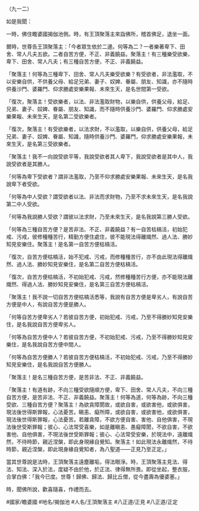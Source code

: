 （九一二）

如是我聞：

一時，佛住瞻婆國揭伽池側。時，有王頂聚落主來詣佛所，稽首佛足，退坐一面。

爾時，世尊告王頂聚落主：「今者眾生依於二邊。何等為二？一者樂著卑下、田舍、常人凡夫五欲。二者自苦方便，不正、非義饒益。聚落主！有三種樂受欲樂，卑下、田舍、常人凡夫；有三種自苦方便，不正、非義饒益。

「聚落主！何等為三種卑下、田舍、常人凡夫樂受欲樂？有受欲者，非法濫取，不以安樂自供，不供養父母、給足兄弟、妻子、奴婢、眷屬、朋友、知識，亦不隨時供養沙門、婆羅門、仰求勝處安樂果報、未來生天，是名世間第一受欲。

「復次，聚落主！受欲樂者，以法、非法濫取財物，以樂自供，供養父母，給足、兄弟、妻子、奴婢、眷屬、朋友、知識，而不隨時供養沙門、婆羅門、仰求勝處安樂果報、未來生天，是名第二受欲樂者。

「復次，聚落主！有受欲樂者，以法求財，不以濫取，以樂自供，供養父母，給足兄弟、妻子、奴婢、眷屬、知識，隨時供養沙門、婆羅門，仰求勝處安樂果報，未來生天，是名第三受欲樂者。

「聚落主！我不一向說受欲平等，我說受欲者其人卑下，我說受欲者是其中人，我說受欲者是其勝人。

「何等為卑下受欲者？謂非法濫取，乃至不仰求勝處安樂果報、未來生天，是名我說卑下者受欲。

「何等為中人受欲？謂受欲者以法、非法而求財物，乃至不求未來生天，是名我說第二中人受欲。

「何等為我說勝人受欲？謂彼以法求財，乃至未來生天，是名我說第三勝人受欲。

「何等為三種自苦方便？是苦非法、不正、非義饒益？有一自苦枯槁活，初始犯戒、污戒，彼修種種苦行，精勤方便住處住，彼不能現法得離熾然、過人法、勝妙知見安樂住。聚落主！是名第一自苦方便枯槁活。

「復次，自苦方便枯槁活，始不犯戒、污戒，而修種種苦行，亦不由此現法得離熾然、過人法、勝妙知見安樂住，是名第二自苦方便枯槁活。

「復次，自苦方便枯槁活，不初始犯戒、污戒，然修種種苦行方便，亦不能現法離熾然、得過人法、勝妙知見安樂住，是名第三自苦方便枯槁活。

「聚落主！我不說一切自苦方便枯槁活悉等，我說有自苦方便是卑劣人，有說自苦方便是中人，有說自苦方便是勝人。

「何等自苦方便卑劣人？若彼自苦方便，初始犯戒、污戒，乃至不得勝妙知見安樂住，是名我說自苦方便卑劣人。

「何等為自苦方便中人？若彼自苦方便，不初始犯戒、污戒，乃至不得勝妙知見安樂住，是名我說自苦方便中間人。

「何等為自苦方便勝人？若彼自苦方便枯槁活，不初始犯戒、污戒，乃至不得勝妙知見安樂住，是名我說自苦方便勝人。

「聚落主！是名三種自苦方便，是苦非法、不正、非義饒益。

「聚落主！有道有跡，不向三種受欲隨順方便，卑下、田舍、常人凡夫，不向三種自苦方便，是苦非法、不正、非義饒益。聚落主！何等為道，何等為跡，不向三種受欲、三種自苦方便？聚落主！為欲貪障閡故，或欲自害，或欲害他，或欲俱害，現法後世得斯罪報，心法憂苦。瞋恚、癡所障，或欲自害，或欲害他，或欲俱害，現法後世得斯罪報，心法憂苦。若離貪障，不欲方便自害、害他、自他俱害，不現法後世受斯罪報；彼心、心法常受喜樂，如是離瞋恚、愚癡障閡，不欲自害，不欲害他、自他俱害，不現法後世受斯罪報；彼心、心法常受安樂，於現法中，遠離熾然，不待時節，親近涅槃，即此身現緣自覺知。聚落主！如此現法永離熾然，不待時節，親近涅槃，即此現身緣自覺知者，為八聖道——正見乃至正定。」

當其世尊說是法時，王頂聚落主遠塵離垢，得法眼淨。時，王頂聚落主見法、得法、知法、深入於法，度疑不由於他，於正法、律得無所畏。即從坐起，整衣服，合掌白佛：「我今已度。世尊！歸佛、歸法、歸比丘僧，從今盡壽為優婆塞。」

時，聞佛所說，歡喜隨喜，作禮而去。

#國家/瞻婆國
#地名/揭伽池
#人名/王頂聚落主
#八正道/正見
#八正道/正定
